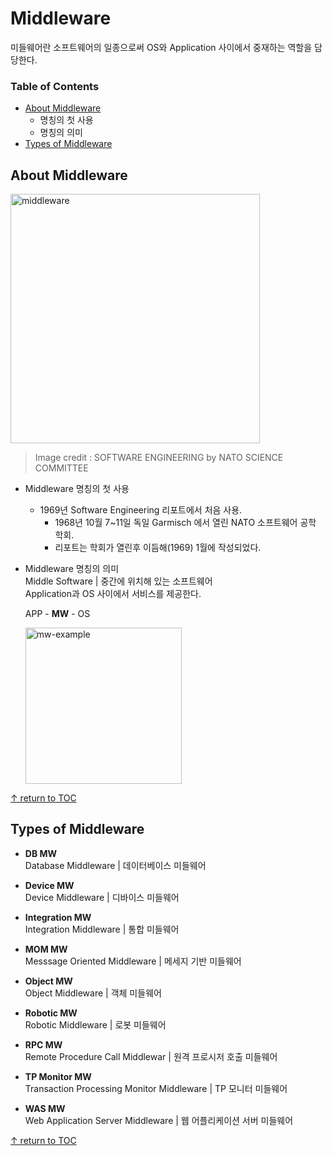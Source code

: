 # Middleware

미들웨어란 소프트웨어의 일종으로써 OS와 Application 사이에서 중재하는 역할을 담당한다.  

### Table of Contents

* [About Middleware](#about-middleware)
  * 명칭의 첫 사용
  * 명칭의 의미
* [Types of Middleware](#types-of-middleware)

## About Middleware

<img width="399" alt="middleware" src="https://user-images.githubusercontent.com/48475824/79545253-59b56d00-80cb-11ea-8a91-ebd50d322b25.png">

> Image credit : SOFTWARE ENGINEERING by NATO SCIENCE COMMITTEE

* Middleware 명칭의 첫 사용
  * 1969년 Software Engineering 리포트에서 처음 사용.
    * 1968년 10월 7~11일 독일 Garmisch 에서 열린 NATO 소프트웨어 공학 학회.
    * 리포트는 학회가 열린후 이듬해(1969) 1월에 작성되었다.

* Middleware 명칭의 의미  
  Middle Software | 중간에 위치해 있는 소프트웨어  
  Application과 OS 사이에서 서비스를 제공한다.  

  APP - **MW** - OS

  <img width="250" alt="mw-example" src="https://user-images.githubusercontent.com/48475824/79546483-7e124900-80cd-11ea-8840-45a8df128060.png">

[↑ return to TOC](#table-of-contents)

## Types of Middleware

* **DB MW**  
  Database Middleware | 데이터베이스 미들웨어

* **Device MW**  
  Device Middleware | 디바이스 미들웨어

* **Integration MW**  
  Integration Middleware | 통합 미들웨어  

* **MOM MW**  
  Messsage Oriented Middleware | 메세지 기반 미들웨어

* **Object MW**  
  Object Middleware | 객체 미들웨어  

* **Robotic MW**  
  Robotic Middleware | 로봇 미들웨어  

* **RPC MW**  
  Remote Procedure Call Middlewar | 원격 프로시저 호출 미들웨어

* **TP Monitor MW**  
  Transaction Processing Monitor Middleware | TP 모니터 미들웨어

* **WAS MW**  
  Web Application Server Middleware | 웹 어플리케이션 서버 미들웨어

[↑ return to TOC](#table-of-contents)
